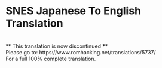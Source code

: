 SNES Japanese To English Translation
=====================================
<br />
** This translation is now discontinued **<br />
Please go to: https://www.romhacking.net/translations/5737/<br />
For a full 100% complete translation.

